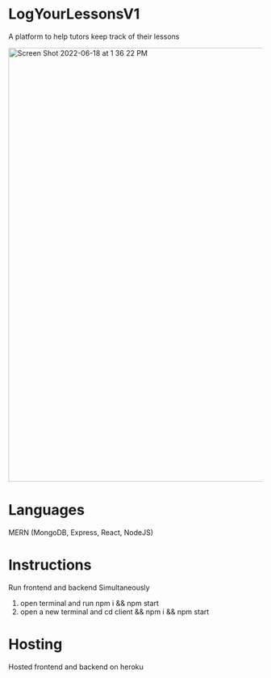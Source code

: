 # LogYourLessonsV1
A platform to help tutors keep track of their lessons

<img width="859" alt="Screen Shot 2022-06-18 at 1 36 22 PM" src="https://user-images.githubusercontent.com/34591059/174456335-1dc738c4-ee9b-4157-83b4-43041d22ead1.png">

# Languages

MERN (MongoDB, Express, React, NodeJS) 

# Instructions 

Run frontend and backend Simultaneously 

1. open terminal and run npm i && npm start
2. open a new terminal and cd client && npm i && npm start

# Hosting 

Hosted frontend and backend on heroku  
